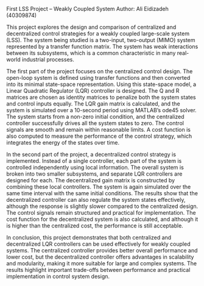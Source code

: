 First LSS Project – Weakly Coupled System
Author: Ali Eidizadeh (40309874)

This project explores the design and comparison of centralized and decentralized control strategies for a weakly coupled large-scale system (LSS). The system being studied is a two-input, two-output (MIMO) system represented by a transfer function matrix. The system has weak interactions between its subsystems, which is a common characteristic in many real-world industrial processes.

The first part of the project focuses on the centralized control design. The open-loop system is defined using transfer functions and then converted into its minimal state-space representation. Using this state-space model, a Linear Quadratic Regulator (LQR) controller is designed. The Q and R matrices are chosen as identity matrices to penalize both the system states and control inputs equally. The LQR gain matrix is calculated, and the system is simulated over a 10-second period using MATLAB’s ode45 solver. The system starts from a non-zero initial condition, and the centralized controller successfully drives all the system states to zero. The control signals are smooth and remain within reasonable limits. A cost function is also computed to measure the performance of the control strategy, which integrates the energy of the states over time.

In the second part of the project, a decentralized control strategy is implemented. Instead of a single controller, each part of the system is controlled independently using local information. The overall system is broken into two smaller subsystems, and separate LQR controllers are designed for each. The decentralized gain matrix is constructed by combining these local controllers. The system is again simulated over the same time interval with the same initial conditions. The results show that the decentralized controller can also regulate the system states effectively, although the response is slightly slower compared to the centralized design. The control signals remain structured and practical for implementation. The cost function for the decentralized system is also calculated, and although it is higher than the centralized cost, the performance is still acceptable.

In conclusion, this project demonstrates that both centralized and decentralized LQR controllers can be used effectively for weakly coupled systems. The centralized controller provides better overall performance and lower cost, but the decentralized controller offers advantages in scalability and modularity, making it more suitable for large and complex systems. The results highlight important trade-offs between performance and practical implementation in control system design.